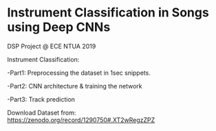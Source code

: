 # Instrument Classification in Songs using Deep CNNs
DSP Project @ ECE NTUA 2019

Instrument Classification:

-Part1: Preprocessing the dataset in 1sec snippets.

-Part2: CNN architecture & training the network

-Part3: Track prediction


Download Dataset from: https://zenodo.org/record/1290750#.XT2wRegzZPZ
